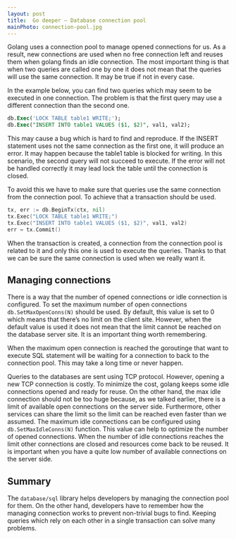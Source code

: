 ```yaml
---
layout: post
title:  Go deeper – Database connection pool
mainPhoto: connection-pool.jpg
---
```


Golang uses a connection pool to manage opened connections for us. As a result, new connections are used when no free connection left and reuses them when golang finds an idle connection. The most important thing is that when two queries are called one by one it does not mean that the queries will use the same connection. It may be true if not in every case.

In the example below, you can find two queries which may seem to be executed in one connection. The problem is that the first query may use a different connection than the second one.

```sql
db.Exec('LOCK TABLE table1 WRITE;');
db.Exec("INSERT INTO table1 VALUES ($1, $2)", val1, val2);
```

This may cause a bug which is hard to find and reproduce. If the INSERT statement uses not the same connection as the first one, it will produce an error. It may happen because the table1 table is blocked for writing. In this scenario, the second query will not succeed to execute. If the error will not be handled correctly it may lead lock the table until the connection is closed.

To avoid this we have to make sure that queries use the same connection from the connection pool. To achieve that a transaction should be used.

```go
tx, err := db.BeginTx(ctx, nil)
tx.Exec("LOCK TABLE table1 WRITE;")
tx.Exec("INSERT INTO table1 VALUES ($1, $2)", val1, val2)
err = tx.Commit()
```

When the transaction is created, a connection from the connection pool is related to it and only this one is used to execute the queries. Thanks to that we can be sure the same connection is used when we really want it.

## Managing connections

There is a way that the number of opened connections or idle connection is configured. To set the maximum number of open connections `db.SetMaxOpenConns(N)` should be used. By default, this value is set to 0 which means that there’s no limit on the client site. However, when the default value is used it does not mean that the limit cannot be reached on the database server site. It is an important thing worth remembering.

When the maximum open connection is reached the goroutinge that want to execute SQL statement will be waiting for a connection to back to the connection pool. This may take a long time or never happen.

Queries to the databases are sent using TCP protocol. However, opening a new TCP connection is costly. To minimize the cost, golang keeps some idle connections opened and ready for reuse. On the other hand, the max idle connection should not be too huge because, as we talked earlier, there is a limit of available open connections on the server side. Furthermore, other services can share the limit so the limit can be reached even faster than we assumed.
The maximum idle connections can be configured using `db.SetMaxIdleConns(N)` function. This value can help to optimize the number of opened connections. When the number of idle connections reaches the limit other connections are closed and resources come back to be reused. It is important when you have a quite low number of available connections on the server side.

## Summary

The `database/sql` library helps developers by managing the connection pool for them. On the other hand, developers have to remember how the managing connection works to prevent non-trivial bugs to find. Keeping queries which rely on each other in a single transaction can solve many problems.